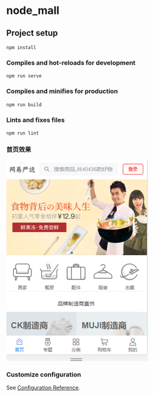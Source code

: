 # node_mall

## Project setup
```
npm install
```

### Compiles and hot-reloads for development
```
npm run serve
```

### Compiles and minifies for production
```
npm run build
```

### Lints and fixes files
```
npm run lint
```
### 首页效果
![image](https://github.com/hanshanfeihe/nide_mall/blob/main/%E6%95%88%E6%9E%9C%E5%9B%BE/%E9%A6%96%E9%A1%B5.PNG)
### Customize configuration
See [Configuration Reference](https://cli.vuejs.org/config/).
